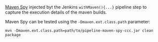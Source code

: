 [Maven Spy](http://maven.apache.org/components/ref/3.3.9/maven-core/apidocs/org/apache/maven/eventspy/EventSpy.html) 
injected byt the Jenkins `withMaven(){...}` pipeline step to capture the execution details of the maven builds.

Maven Spy can be tested using the `-Dmaven.ext.class.path` parameter:

```
mvn -Dmaven.ext.class.path=path/to/pipeline-maven-spy-ccc.jar clean package
```


